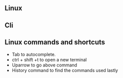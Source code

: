 ## Linux

## Cli

## Linux commands and shortcuts

- Tab to autocomplete.
- ctrl + shift +t to open a new terminal
- Uparrow to go above command
- History command to find the commands used lastly


